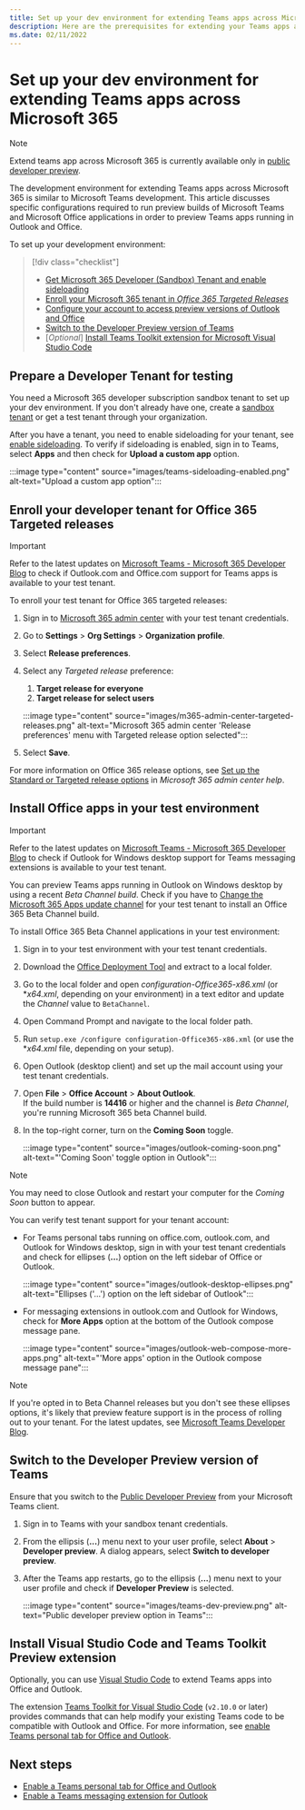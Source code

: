 ```yaml
---
title: Set up your dev environment for extending Teams apps across Microsoft 365
description: Here are the prerequisites for extending your Teams apps across Microsoft 365
ms.date: 02/11/2022 
---
```

# Set up your dev environment for extending Teams apps across Microsoft 365

> [!NOTE]
> Extend teams app across Microsoft 365 is currently available only in [public developer preview](~/resources/dev-preview/developer-preview-intro.md).

The development environment for extending Teams apps across Microsoft 365 is similar to Microsoft Teams development. This article discusses specific configurations required to run preview builds of Microsoft Teams and Microsoft Office applications in order to preview Teams apps running in Outlook and Office.

To set up your development environment:

> [!div class="checklist"]
> * [Get Microsoft 365 Developer (Sandbox) Tenant and enable sideloading](#prepare-a-developer-tenant-for-testing)
> * [Enroll your Microsoft 365 tenant in *Office 365 Targeted Releases*](#enroll-your-developer-tenant-for-office-365-targeted-releases)
> * [Configure your account to access preview versions of Outlook and Office](#install-office-apps-in-your-test-environment)
> * [Switch to the Developer Preview version of Teams](#switch-to-the-developer-preview-version-of-teams)
> * [*Optional*] [Install Teams Toolkit extension for Microsoft Visual Studio Code](#install-visual-studio-code-and-teams-toolkit-preview-extension)

## Prepare a Developer Tenant for testing

You need a Microsoft 365 developer subscription sandbox tenant to set up your dev environment. If you don't already have one, create a [sandbox tenant](/office/developer-program/microsoft-365-developer-program-get-started) or get a test tenant through your organization.

After you have a tenant, you need to enable sideloading for your tenant, see [enable sideloading](/microsoftteams/platform/concepts/build-and-test/prepare-your-o365-tenant#enable-custom-teams-apps-and-turn-on-custom-app-uploading). To verify if sideloading is enabled, sign in to Teams, select **Apps** and then check for **Upload a custom app** option.

:::image type="content" source="images/teams-sideloading-enabled.png" alt-text="Upload a custom app option":::

## Enroll your developer tenant for Office 365 Targeted releases

> [!IMPORTANT]
> Refer to the latest updates on [Microsoft Teams - Microsoft 365 Developer Blog](https://devblogs.microsoft.com/microsoft365dev/) to check if Outlook.com and Office.com support for Teams apps is available to your test tenant.

To enroll your test tenant for Office 365 targeted releases:

1. Sign in to [Microsoft 365 admin center](https://admin.microsoft.com) with your test tenant credentials.
1. Go to **Settings** > **Org Settings** > **Organization profile**.
1. Select **Release preferences**.
1. Select any *Targeted release* preference:
    1. **Target release for everyone**
    1. **Target release for select users**

    :::image type="content" source="images/m365-admin-center-targeted-releases.png" alt-text="Microsoft 365 admin center 'Release preferences' menu with Targeted release option selected":::
    
1. Select **Save**.

For more information on Office 365 release options, see [Set up the Standard or Targeted release options](/microsoft-365/admin/manage/release-options-in-office-365?view=o365-worldwide&preserve-view=true#targeted-release) in *Microsoft 365 admin center help*.

## Install Office apps in your test environment

> [!IMPORTANT]
> Refer to the latest updates on [Microsoft Teams - Microsoft 365 Developer Blog](https://devblogs.microsoft.com/microsoft365dev/) to check if Outlook for Windows desktop support for Teams messaging extensions is available to your test tenant.

You can preview Teams apps running in Outlook on Windows desktop by using a recent *Beta Channel build*. Check if you have to [Change the Microsoft 365 Apps update channel](/deployoffice/change-update-channels?WT.mc_id=M365-MVP-5002016) for your test tenant to install an Office 365 Beta Channel build.

To install Office 365 Beta Channel applications in your test environment:

1. Sign in to your test environment with your test tenant credentials.
1. Download the [Office Deployment Tool](https://www.microsoft.com/download/details.aspx?id=49117) and extract to a local folder.
1. Go to the local folder and open *configuration-Office365-x86.xml* (or **x64.xml*, depending on your environment) in a text editor and update the *Channel* value to `BetaChannel`.
1. Open Command Prompt and navigate to the local folder path.
1. Run `setup.exe /configure configuration-Office365-x86.xml` (or use the **x64.xml* file, depending on your setup).
1. Open Outlook (desktop client) and set up the mail account using your test tenant credentials.
1. Open **File** > **Office Account** > **About Outlook**.  
   If the build number is **14416** or higher and the channel is *Beta Channel*, you're running Microsoft 365 beta Channel build.
1. In the top-right corner, turn on the **Coming Soon** toggle.
    
    :::image type="content" source="images/outlook-coming-soon.png" alt-text="'Coming Soon' toggle option in Outlook":::

> [!NOTE]
> You may need to close Outlook and restart your computer for the *Coming Soon* button to appear.

You can verify test tenant support for your tenant account:

* For Teams personal tabs running on office.com, outlook.com, and Outlook for Windows desktop, sign in with your test tenant credentials and check for ellipses (**...**) option on the left sidebar of Office or Outlook.

    :::image type="content" source="images/outlook-desktop-ellipses.png" alt-text="Ellipses ('...') option on the left sidebar of Outlook":::

* For messaging extensions in outlook.com and Outlook for Windows, check for **More Apps** option at the bottom of the Outlook compose message pane.

    :::image type="content" source="images/outlook-web-compose-more-apps.png" alt-text="'More apps' option in the Outlook compose message pane":::

> [!NOTE]
> If you're opted in to Beta Channel releases but you don't see these ellipses options, it's likely that preview feature support is in the process of rolling out to your tenant. For the latest updates, see [Microsoft Teams Developer Blog](https://devblogs.microsoft.com/microsoft365dev/).

## Switch to the Developer Preview version of Teams

Ensure that you switch to the [Public Developer Preview](../resources/dev-preview/developer-preview-intro.md) from your Microsoft Teams client.

1. Sign in to Teams with your sandbox tenant credentials.
1. From the ellipsis (**...**) menu next to your user profile, select **About** > **Developer preview**. A dialog appears, select **Switch to developer preview**.
1. After the Teams app restarts, go to the ellipsis (**...**) menu next to your user profile and check if **Developer Preview** is selected.

    :::image type="content" source="images/teams-dev-preview.png" alt-text="Public developer preview option in Teams":::

## Install Visual Studio Code and Teams Toolkit Preview extension

Optionally, you can use [Visual Studio Code](https://code.visualstudio.com/) to extend Teams apps into Office and Outlook.

The extension [Teams Toolkit for Visual Studio Code](https://aka.ms/teams-toolkit) (`v2.10.0` or later) provides commands that can help modify your existing Teams code to be compatible with Outlook and Office. For more information, see [enable Teams personal tab for Office and Outlook](extend-m365-teams-personal-tab.md).

## Next steps

- [Enable a Teams personal tab for Office and Outlook](extend-m365-teams-personal-tab.md)
- [Enable a Teams messaging extension for Outlook](extend-m365-teams-message-extension.md)

